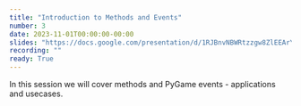 ```yaml
---
title: "Introduction to Methods and Events"
number: 3
date: 2023-11-01T00:00:00-00:00
slides: "https://docs.google.com/presentation/d/1RJBnvNBWRtzzgw8ZlEEArYYwkzPO1eGLDKph9LAZs_s/edit?usp=share_link"
recording: ""
ready: True
---
```


In this session we will cover methods and PyGame events - applications and usecases.
